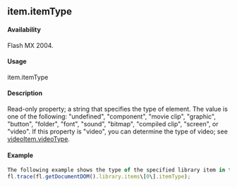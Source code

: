 ## item.itemType

#### Availability

Flash MX 2004.

#### Usage

item.itemType

#### Description

Read-only property; a string that specifies the type of element. The value is one of the following: "undefined", "component", "movie clip", "graphic", "button", "folder", "font", "sound", "bitmap", "compiled clip", "screen", or "video". If this property is "video", you can determine the type of video; see [videoItem.videoType](#!wielmic/developers-animatesdk-docs/test/VideoItem_object/videoIte6.md).

#### Example

```javascript
The following example shows the type of the specified library item in the Output panel:
fl.trace(fl.getDocumentDOM().library.items\[0\].itemType);

```